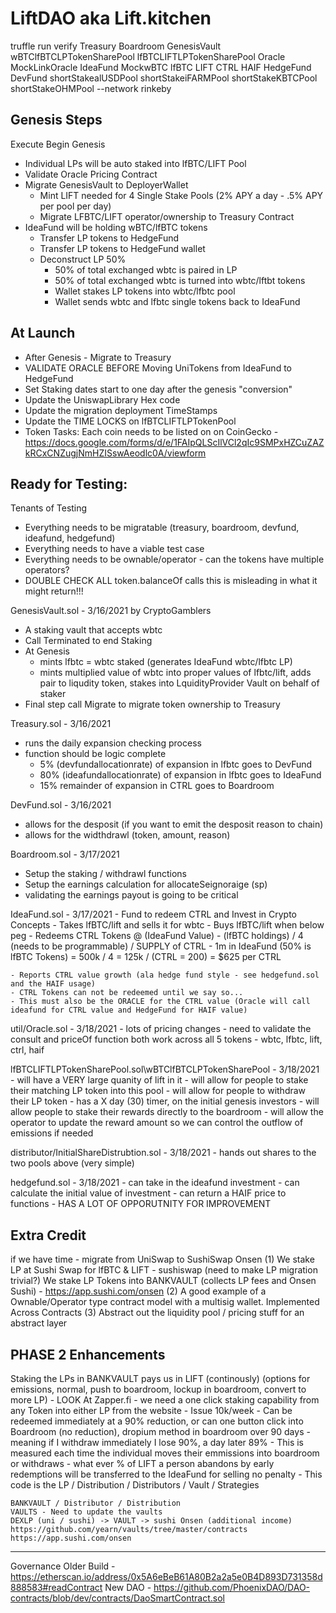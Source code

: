 # LiftDAO aka Lift.kitchen
truffle run verify Treasury Boardroom GenesisVault wBTClfBTCLPTokenSharePool lfBTCLIFTLPTokenSharePool Oracle MockLinkOracle IdeaFund MockwBTC lfBTC LIFT CTRL HAIF HedgeFund DevFund shortStakealUSDPool shortStakeiFARMPool shortStakeKBTCPool shortStakeOHMPool --network rinkeby

Genesis Steps
--------------------------------------------------------------------------------------
Execute Begin Genesis
- Individual LPs will be auto staked into lfBTC/LIFT Pool
- Validate Oracle Pricing Contract
- Migrate GenesisVault to DeployerWallet
    - Mint LIFT needed for 4 Single Stake Pools (2% APY a day - .5% APY per pool per day)
    - Migrate LFBTC/LIFT operator/ownership to Treasury Contract
- IdeaFund will be holding wBTC/lfBTC tokens
    - Transfer LP tokens to HedgeFund
    - Transfer LP tokens to HedgeFund wallet
    - Deconstruct LP 50% 
        - 50% of total exchanged wbtc is paired in LP
        - 50% of total exchanged wbtc is turned into wbtc/lftbt tokens
        - Wallet stakes LP tokens into wbtc/lfbtc pool 
        - Wallet sends wbtc and lfbtc single tokens back to IdeaFund



At Launch
--------------------------------------------------------------------------------------
- After Genesis - Migrate to Treasury
- VALIDATE ORACLE BEFORE Moving UniTokens from IdeaFund to HedgeFund
- Set Staking dates start to one day after the genesis "conversion"
- Update the UniswapLibrary Hex code
- Update the migration deployment TimeStamps
- Update the TIME LOCKS on lfBTCLIFTLPTokenPool
- Token Tasks:  Each coin needs to be listed on on CoinGecko - https://docs.google.com/forms/d/e/1FAIpQLScIlVCl2qIc9SMPxHZCuZAZkRCxCNZugjNmHZISswAeodlc0A/viewform

Ready for Testing:
--------------------------------------------------------------------------------------
Tenants of Testing
- Everything needs to be migratable (treasury, boardroom, devfund, ideafund, hedgefund)
- Everything needs to have a viable test case
- Everything needs to be ownable/operator - can the tokens have multiple operators?
- DOUBLE CHECK ALL token.balanceOf calls this is misleading in what it might return!!!

GenesisVault.sol - 3/16/2021 by CryptoGamblers
- A staking vault that accepts wbtc
- Call Terminated to end Staking
- At Genesis
    - mints lfbtc = wbtc staked (generates IdeaFund wbtc/lfbtc LP)
    - mints multiplied value of wbtc into proper values of lfbtc/lift, adds pair to liqudity token, stakes into LquidityProvider Vault on behalf of staker
- Final step call Migrate to migrate token ownership to Treasury

Treasury.sol - 3/16/2021
- runs the daily expansion checking process
- function should be logic complete 
    - 5% (devfundallocationrate) of expansion in lfbtc goes to DevFund
    - 80% (ideafundallocationrate) of expansion in lfbtc goes to IdeaFund
    - 15% remainder of expansion in CTRL goes to Boardroom 

DevFund.sol - 3/16/2021
- allows for the desposit (if you want to emit the desposit reason to chain)
- allows for the widthdrawl (token, amount, reason)

Boardroom.sol - 3/17/2021
- Setup the staking / withdrawl functions 
- Setup the earnings calculation for allocateSeignoraige (sp)
- validating the earnings payout is going to be critical

IdeaFund.sol - 3/17/2021
    - Fund to redeem CTRL and Invest in Crypto Concepts 
    - Takes lfBTC/lift and sells it for wbtc 
    - Buys lfBTC/lift when below peg 
    - Redeems CTRL Tokens @ (IdeaFund Value) - (lfBTC holdings) / 4 (needs to be programmable) / SUPPLY of CTRL
        - 1m in IdeaFund (50% is lfBTC Tokens) = 500k / 4 = 125k / (CTRL = 200) = $625 per CTRL

    - Reports CTRL value growth (ala hedge fund style - see hedgefund.sol and the HAIF usage)
    - CTRL Tokens can not be redeemed until we say so...  
    - This must also be the ORACLE for the CTRL value (Oracle will call ideafund for CTRL value and HedgeFund for HAIF value)

util/Oracle.sol - 3/18/2021
    - lots of pricing changes
    - need to validate the consult and priceOf function both work across all 5 tokens
    - wbtc, lfbtc, lift, ctrl, haif

lfBTCLIFTLPTokenSharePool.sol\wBTClfBTCLPTokenSharePool - 3/18/2021
    - will have a VERY large quanity of lift in it
    - will allow for people to stake their matching LP token into this pool
    - will allow for people to withdraw their LP token 
        - has a X day (30) timer, on the initial genesis investors
    - will allow people to stake their rewards directly to the boardroom
    - will allow the operator to update the reward amount so we can control the outflow of emissions if needed

distributor/InitialShareDistrubtion.sol - 3/18/2021
    - hands out shares to the two pools above (very simple)

hedgefund.sol - 3/18/2021
    - can take in the ideafund investment
    - can calculate the initial value of investment
    - can return a HAIF price to functions
    - HAS A LOT OF OPPORUTNITY FOR IMPROVEMENT

Extra Credit
--------------------------------------------------------------------------------------
if we have time - migrate from UniSwap to SushiSwap Onsen
(1)
We stake LP at Sushi Swap for lfBTC & LIFT - sushiswap (need to make LP migration trivial?)
We stake LP Tokens into BANKVAULT (collects LP fees and Onsen Sushi) - https://app.sushi.com/onsen
(2)
A good example of a Ownable/Operator type contract model with a multisig wallet. Implemented Across Contracts
(3)
Abstract out the liquidity pool / pricing stuff for an abstract layer


PHASE 2 Enhancements
--------------------------------------------------------------------------------------
Staking the LPs in BANKVAULT pays us in LIFT (continously) (options for emissions, normal, push to boardroom, lockup in boardroom, convert to more LP)
    - LOOK At Zapper.fi - we need a one click staking capability from any Token into either LP from the website
    - Issue 10k/week - Can be redeemed immediately at a 90% reduction, or can one button click into Boardroom (no reduction), dropium method in boardroom over 90 days - meaning if I withdraw immediately I lose 90%, a day later 89% - This is measured each time the individual moves their emmissions into boardroom or withdraws
    - what ever % of LIFT a person abandons by early redemptions will be transferred to the IdeaFund for selling no penalty
    - This code is the LP / Distribution / Distributors / Vault / Strategies

    BANKVAULT / Distributor / Distribution
    VAULTS - Need to update the vaults
    DEXLP (uni / sushi) -> VAULT -> sushi Onsen (additional income)
    https://github.com/yearn/vaults/tree/master/contracts
    https://app.sushi.com/onsen

--------------------------------------------------------------------------------------
Governance
    Older Build - https://etherscan.io/address/0x5A6eBeB61A80B2a2a5e0B4D893D731358d888583#readContract
    New DAO - https://github.com/PhoenixDAO/DAO-contracts/blob/dev/contracts/DaoSmartContract.sol
